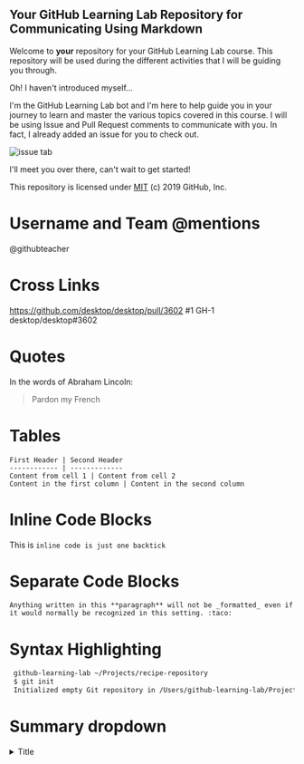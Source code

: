 ## Your GitHub Learning Lab Repository for Communicating Using Markdown

Welcome to **your** repository for your GitHub Learning Lab course. This repository will be used during the different activities that I will be guiding you through.

Oh! I haven't introduced myself...

I'm the GitHub Learning Lab bot and I'm here to help guide you in your journey to learn and master the various topics covered in this course. I will be using Issue and Pull Request comments to communicate with you. In fact, I already added an issue for you to check out.

![issue tab](https://lab.github.com/public/images/issue_tab.png)

I'll meet you over there, can't wait to get started!

This repository is licensed under [MIT](../LICENSE) (c) 2019 GitHub, Inc.

# Username and Team @mentions
@githubteacher

# Cross Links
https://github.com/desktop/desktop/pull/3602
#1
GH-1
desktop/desktop#3602

# Quotes 
In the words of Abraham Lincoln:
> Pardon my French

# Tables
```
First Header | Second Header
------------ | -------------
Content from cell 1 | Content from cell 2
Content in the first column | Content in the second column
```

# Inline Code Blocks
This is `inline code is just one backtick`

# Separate Code Blocks
```
Anything written in this **paragraph** will not be _formatted_ even if it would normally be recognized in this setting. :taco:
```

# Syntax Highlighting
 ```sh
  github-learning-lab ~/Projects/recipe-repository
  $ git init
  Initialized empty Git repository in /Users/github-learning-lab/Projects/recipe-repository/.git/
  ```
  
  # Summary dropdown
  <details>
  <summary>Title</summary>

  Content here

</details>
  
